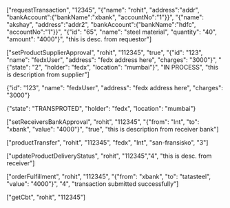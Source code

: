 <!-- create new tran -->
["requestTransaction", "12345", "{\"name\": \"rohit\", \"address\":\"addr\", \"bankAccount\":{\"bankName\":\"xbank\", \"accountNo\":\"1\"}}",  "{\"name\": \"akshay\", \"address\":\"addr2\", \"bankAccount\":{\"bankName\":\"hdfc\", \"accountNo\":\"1\"}}", "{\"id\": \"65\", \"name\": \"steel material\", \"quantity\": \"40\", \"amount\": \"4000\"}", "this is desc. from requestor"]


<!-- set product supplier approval -->
["setProductSupplierApproval", "rohit", "112345", "true", "{\"id\": \"123\", \"name\": \"fedxUser\", \"address\": \"fedx address here\", \"charges\": \"3000\"}", "{\"state\": \"2\", \"holder\": \"fedx\", \"location\": \"mumbai\"}", "IN PROCESS", "this is description from supplier"]

{\"id\": \"123\", \"name\": \"fedxUser\", \"address\": \"fedx address here\", \"charges\": \"3000\"}

{\"state\": \"TRANSPROTED\", \"holder\": \"fedx\", \"location\": \"mumbai\"}

<!-- set receiver's bank approval -->
["setReceiversBankApproval", "rohit", "112345", "{\"from\": \"lnt\", \"to\": \"xbank\", \"value\": \"4000\"}", "true", "this is description from receiver bank"]

<!-- product transfet -->
["productTransfer", "rohit", "112345", "fedx", "lnt", "san-fransisko", "3"]

<!-- update product delivery status -->
["updateProductDeliveryStatus", "rohit", "112345","4", "this is desc. from receiver"]

<!-- update order fulfillment status -->
["orderFulfillment", "rohit", "112345", "{\"from\": \"xbank\", \"to\": \"tatasteel\", \"value\": \"4000\"}", "4", "transaction submitted successfully"]

<!-- get transaction -->
["getCbt", "rohit", "112345"]